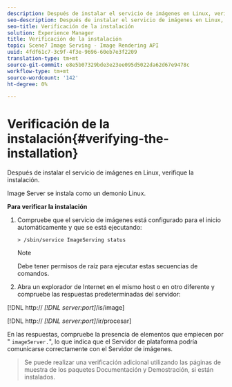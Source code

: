 ```yaml
---
description: Después de instalar el servicio de imágenes en Linux, verifique la instalación.
seo-description: Después de instalar el servicio de imágenes en Linux, verifique la instalación.
seo-title: Verificación de la instalación
solution: Experience Manager
title: Verificación de la instalación
topic: Scene7 Image Serving - Image Rendering API
uuid: 4fdf61c7-3c9f-4f3e-9696-60eb7e3f2209
translation-type: tm+mt
source-git-commit: e8e5b07329bde3e23ee095d5022da62d67e9478c
workflow-type: tm+mt
source-wordcount: '142'
ht-degree: 0%

---
```



# Verificación de la instalación{#verifying-the-installation}

Después de instalar el servicio de imágenes en Linux, verifique la instalación.

Image Server se instala como un demonio Linux.

**Para verificar la instalación**

1. Compruebe que el servicio de imágenes está configurado para el inicio automáticamente y que se está ejecutando:

   `> /sbin/service ImageServing status`

   >[!NOTE]
   >
   >Debe tener permisos de raíz para ejecutar estas secuencias de comandos.

1. Abra un explorador de Internet en el mismo host o en otro diferente y compruebe las respuestas predeterminadas del servidor:

[!DNL http:// *[!DNL server:port]*/is/image]

[!DNL http:// *[!DNL server:port]*/ir/procesar]

En las respuestas, compruebe la presencia de elementos que empiecen por &quot; `imageServer.`&quot;, lo que indica que el Servidor de plataforma podría comunicarse correctamente con el Servidor de imágenes.
>Se puede realizar una verificación adicional utilizando las páginas de muestra de los paquetes Documentación y Demostración, si están instalados.

